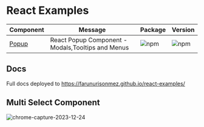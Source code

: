# React Examples


| Component | Message | Package | Version |
|-------|-------|-------|-------|
|[ Popup ](https://www.npmjs.com/package/react-ts-popup)| React Popup Component - Modals,Tooltips and Menus | <img src="https://img.shields.io/npm/dm/react-ts-popup.svg?maxAge=86400" alt="npm" style="max-width:100%;" /> | <img src="https://img.shields.io/npm/v/react-ts-popup" alt="npm" data-canonical-src="https://img.shields.io/npm/v/react-ts-popup.svg?maxAge=86400" style="max-width:100%;" /> |

## Docs

Full docs deployed to https://farunurisonmez.github.io/react-examples/

## Multi Select Component

![chrome-capture-2023-12-24](https://github.com/farunurisonmez/react-examples/assets/23061257/ae768061-810a-468d-a632-06ceef6949c5)
